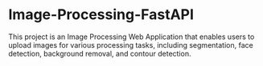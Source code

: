 # Image-Processing-FastAPI
This project is an Image Processing Web Application that enables users to upload images for various processing tasks, including segmentation, face detection, background removal, and contour detection.
